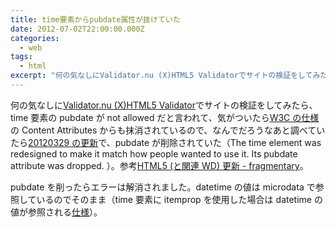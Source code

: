 ```yaml
---
title: time要素からpubdate属性が抜けていた
date: 2012-07-02T22:00:00.000Z
categories:
  - web
tags:
  - html
excerpt: "何の気なしにValidator.nu (X)HTML5 Validatorでサイトの検証をしてみたら、time要素のpubdateがnot allowedだと言われて、気がついたらW3Cの仕様のContent Attributesからも抹消されているので、なんでだろうなあと調べていたら20120329の更新で、pubdateが削除されていた（The time element was redesigned to make it match how people wanted to use it. Its pubdate attribute was dropped. ）。参考HTML5 (と関連WD) 更新 - fragmentary。"
---
```


何の気なしに[Validator.nu (X)HTML5 Validator](http://html5.validator.nu/)でサイトの検証をしてみたら、time 要素の pubdate が not allowed だと言われて、気がついたら[W3C の仕様](http://www.w3.org/TR/html5/the-time-element.html#the-time-element)の Content Attributes からも抹消されているので、なんでだろうなあと調べていたら[20120329 の更新](http://www.w3.org/TR/2012/WD-html5-diff-20120329/#changes-2011-05-25)で、pubdate が削除されていた（The time element was redesigned to make it match how people wanted to use it. Its pubdate attribute was dropped. ）。参考[HTML5 (と関連 WD) 更新 - fragmentary](http://myakura.hatenablog.com/entry/2012/03/30/095033)。

pubdate を削ったらエラーは解消されました。datetime の値は microdata で参照しているのでそのまま（time 要素に itemprop を使用した場合は datetime の値が参照される[仕様](http://www.w3.org/TR/html5/microdata.html#values)）。
